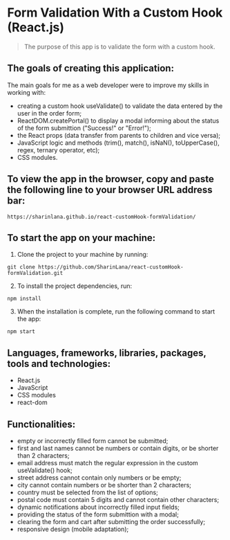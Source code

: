 # Form Validation With a Custom Hook (React.js)

> The purpose of this app is to validate the form with a custom hook.

## The goals of creating this application:

The main goals for me as a web developer were to improve my skills in working with:

- creating a custom hook useValidate() to validate the data entered by the user in the order form;
- ReactDOM.createPortal() to display a modal informing about the status of the form submittion ("Success!" or "Error!");
- the React props (data transfer from parents to children and vice versa);
- JavaScript logic and methods (trim(), match(), isNaN(), toUpperCase(), regex, ternary operator, etc);
- CSS modules.

## To view the app in the browser, copy and paste the following line to your browser URL address bar:

```
https://sharinlana.github.io/react-customHook-formValidation/
```

## To start the app on your machine:

1. Clone the project to your machine by running:

```
git clone https://github.com/SharinLana/react-customHook-formValidation.git
```

2. To install the project dependencies, run:

```
npm install
```

3. When the installation is complete, run the following command to start the app:

```
npm start
```

## Languages, frameworks, libraries, packages, tools and technologies:

- React.js
- JavaScript
- CSS modules
- react-dom

## Functionalities:

- empty or incorrectly filled form cannot be submitted;
- first and last names cannot be numbers or contain digits, or be shorter than 2 characters;
- email address must match the regular expression in the custom useValidate() hook;
- street address cannot contain only numbers or be empty;
- city cannot contain numbers or be shorter than 2 characters;
- country must be selected from the list of options;
- postal code must contain 5 digits and cannot contain other characters;
- dynamic notifications about incorrectly filled input fields;
- providing the status of the form submittion with a modal;
- clearing the form and cart after submitting the order successfully;
- responsive design (mobile adaptation);
